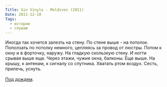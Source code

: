 ```yaml
---
Title: Gin Vinyla - Maldives (2011)
Date: 2011-12-10
Tags: 
  - истории
  - слушаю
---
```


<div class="text">Иногда так хочется залезть на стену. По стене выше - на потолок. Поползать по потолку немного, цепляясь за провод от люстры. Потом к окну и в форточку, наружу. На гладкую скользкую стену. И ногти срывая выше еще. Через этажи, чужие окна, балконы. Еще выше. На крышу, к антенам, к сигналу со спутника. Хватать ртом воздух. Сесть, прилечь, уснуть.<br /><br /><a href="http://www.youtube.com/watch?v=0UocmXgqiok">Под дождем</a>.</div>